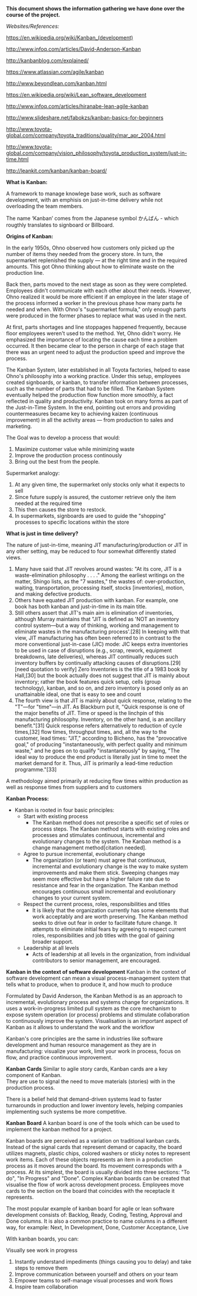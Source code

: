 **This document shows the information gathering we have done over the course of the project.**

*Websites/References:*

https://en.wikipedia.org/wiki/Kanban_(development)

http://www.infoq.com/articles/David-Anderson-Kanban

http://kanbanblog.com/explained/

https://www.atlassian.com/agile/kanban

http://www.beyondlean.com/kanban.html

https://en.wikipedia.org/wiki/Lean_software_development

http://www.infoq.com/articles/hiranabe-lean-agile-kanban

http://www.slideshare.net/fabokzs/kanban-basics-for-beginners

http://www.toyota-global.com/company/toyota_traditions/quality/mar_apr_2004.html

http://www.toyota-global.com/company/vision_philosophy/toyota_production_system/just-in-time.html

http://leankit.com/kanban/kanban-board/

**What is Kanban:**

A framework to manage knowlege base work, such as software development, with an emphisis on just-in-time delivery while not overloading the team members.  

The name ‘Kanban’ comes from the Japanese symbol かんばん - which rougthly translates to signboard or Billboard.

**Origins of Kanban:**

In the early 1950s, Ohno observed how customers only picked up the number of items they needed from the grocery store. In turn, the supermarket replenished the supply — at the right time and in the required amounts. This got Ohno thinking about how to eliminate waste on the production line.

Back then, parts moved to the next stage as soon as they were completed. Employees didn't communicate with each other about their needs. However, Ohno realized it would be more efficient if an employee in the later stage of the process informed a worker in the previous phase how many parts he needed and when. With Ohno's "supermarket formula," only enough parts were produced in the former phases to replace what was used in the next.

At first, parts shortages and line stoppages happened frequently, because floor employees weren't used to the method. Yet, Ohno didn't worry. He emphasized the importance of locating the cause each time a problem occurred. It then became clear to the person in charge of each stage that there was an urgent need to adjust the production speed and improve the process.

The Kanban System, later established in all Toyota factories, helped to ease Ohno's philosophy into a working practice. Under this setup, employees created signboards, or kanban, to transfer information between processes, such as the number of parts that had to be filled. The Kanban System eventually helped the production flow function more smoothly, a fact reflected in quality and productivity. Kanban took on many forms as part of the Just-in-Time System. In the end, pointing out errors and providing countermeasures became key to achieving kaizen (continuous improvement) in all the activity areas — from production to sales and marketing.

The Goal was to develop a process that would:
1. Maximize customer value while minimizing waste
2. Improve the production process continously
3. Bring out the best from the people.

Supermarket analogy:
1. At any given time, the supermarket only stocks only what it expects to sell
2. Since future supply is assured, the customer retrieve only the item needed at the required time
3. This then causes the store to restock.
4. In supermarkets, signboards are used to guide the "shopping" processes to specific locations within the store


**What is just in time delivery?**

The nature of just-in-time, meaning JIT manufacturing/production or JIT in any other setting, may be reduced to four somewhat differently stated views.

1. Many have said that JIT revolves around wastes: "At its core, JIT is a waste-elimination philosophy . . . ." Among the earliest writings on the matter, Shingo lists, as the "7 wastes," the wastes of: over-production, waiting, transportation, processing itself, stocks [inventories], motion, and making defective products.
2. Others have equated JIT production with kanban. For example, one book has both kanban and just-in-time in its main title.
3. Still others assert that JIT's main aim is elimination of inventories, although Murray maintains that "JIT is defined as 'NOT an inventory control system—but a way of thinking, working and management to eliminate wastes in the manufacturing process'.[28] In keeping with that view, JIT manufacturing has often been referred to in contrast to the more conventional just-in-case (JIC) mode: JIC keeps extra inventories to be used in case of disruptions (e.g., scrap, rework, equipment breakdowns, late deliveries), whereas JIT continually reduces such inventory buffers by continually attacking causes of disruptions.[29][need quotation to verify] Zero Inventories is the title of a 1983 book by Hall,[30] but the book actually does not suggest that JIT is mainly about inventory; rather the book features quick setup, cells (group technology), kanban, and so on, and zero inventory is posed only as an unattainable ideal, one that is easy to see and count
4. The fourth view is that JIT is mainly about quick response, relating to the "T"—for "time"—in JIT. As Blackburn put it, "Quick response is one of the major benefits of JIT. Time or speed is the linchpin of this manufacturing philosophy. Inventory, on the other hand, is an ancillary benefit."[31] Quick response refers alternatively to reduction of cycle times,[32] flow times, throughput times, and, all the way to the customer, lead times: "JIT," according to Bicheno, has the "provocative goal," of producing "instantaneously, with perfect quality and minimum waste," and he goes on to qualify "instantaneously" by saying, "The ideal way to produce the end product is literally just in time to meet the market demand for it. Thus, JIT is primarily a lead-time reduction programme."[33]

A methodology aimed primarily at reducing flow times within production as well as response times from suppliers and to customers

**Kanban Process:**
* Kanban is rooted in four basic principles:
  * Start with existing process
    * The Kanban method does not prescribe a specific set of roles or process steps. The Kanban method starts with existing roles and processes and stimulates continuous, incremental and evolutionary changes to the system. The Kanban method is a change management method[citation needed].
  * Agree to pursue incremental, evolutionary change
    * The organization (or team) must agree that continuous, incremental and evolutionary change is the way to make system improvements and make them stick. Sweeping changes may seem more effective but have a higher failure rate due to resistance and fear in the organization. The Kanban method encourages continuous small incremental and evolutionary changes to your current system.
  * Respect the current process, roles, responsibilities and titles
    * It is likely that the organization currently has some elements that work acceptably and are worth preserving. The Kanban method seeks to drive out fear in order to facilitate future change. It attempts to eliminate initial fears by agreeing to respect current roles, responsibilities and job titles with the goal of gaining broader support.
  * Leadership at all levels
    * Acts of leadership at all levels in the organization, from individual contributors to senior management, are encouraged.

**Kanban in the context of software development**
Kanban in the context of software development can mean a visual process-management system that tells what to produce, when to produce it, and how much to produce

Formulated by David Anderson, the Kanban Method is as an approach to incremental, evolutionary process and systems change for organizations. It uses a work-in-progress limited pull system as the core mechanism to expose system operation (or process) problems and stimulate collaboration to continuously improve the system. Visualisation is an important aspect of Kanban as it allows to understand the work and the workflow

Kanban's core principles are the same in industries like software development and human resource management as they are in manufacturing: visualize your work, limit your work in process, focus on flow, and practice continuous improvement.

**Kanban Cards**
Similar to agile story cards, Kanban cards are a key component of Kanban.  
They are use to signal the need to move materials (stories) with in the production process.  

There is a belief held that demand-driven systems lead to faster turnarounds in production and lower inventory levels, helping companies implementing such systems be more competitive.

**Kanban Board**
A kanban board is one of the tools which can be used to implement the kanban method for a project.

Kanban boards are perceived as a variation on traditional kanban cards. Instead of the signal cards that represent demand or capacity, the board utilizes magnets, plastic chips, colored washers or sticky notes to represent work items.  Each of these objects represents an item in a production process as it moves around the board. Its movement corresponds with a process.  At its simplest, the board is usually divided into three sections: "To do", "In Progress" and "Done". Complex Kanban boards can be created that visualise the flow of work across development process. Employees move cards to the section on the board that coincides with the receptacle it represents.

The most popular example of kanban board for agile or lean software development consists of: Backlog, Ready, Coding, Testing, Approval and Done columns. It is also a common practice to name columns in a different way, for example: Next, In Development, Done, Customer Acceptance, Live

With kanban boards, you can:

Visually see work in progress
1. Instantly understand impediments (things causing you to delay) and take steps to remove them
2. Improve communication between yourself and others on your team
3. Empower teams to self-manage visual processes and work flows
4. Inspire team collaboration
